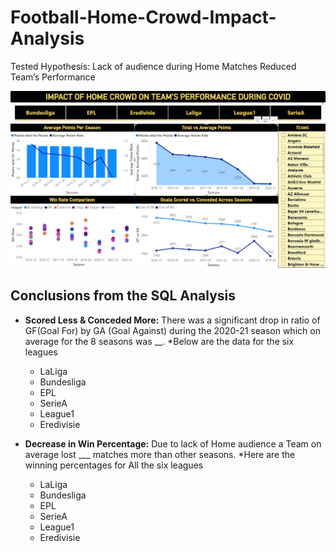 # Football-Home-Crowd-Impact-Analysis
Tested Hypothesis: Lack of audience during Home Matches Reduced Team’s Performance

![Football Analysis Result](https://github.com/AshwiniSharma11/Football-Home-Crowd-Impact-Analysis/blob/5c25368100437a2bf11683c08453377e33ddf342/Visualization.png)

## Conclusions from the SQL Analysis
- **Scored Less & Conceded More:**  There was a significant drop in ratio of GF(Goal For) by GA (Goal Against) during the 2020-21 season which on average for the 8 seasons was __. 
  *Below are the data for the six leagues 
    + LaLiga
    + Bundesliga
    + EPL
    + SerieA
    + League1
    + Eredivisie
  
- **Decrease in Win Percentage:** Due to lack of Home audience a Team on average lost ___ matches more than other seasons.
  *Here are the winning percentages for All the six leagues
    + LaLiga
    + Bundesliga
    + EPL
    + SerieA
    + League1
    + Eredivisie
